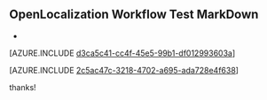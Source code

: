 ## OpenLocalization Workflow Test MarkDown
* 

[AZURE.INCLUDE [d3ca5c41-cc4f-45e5-99b1-df012993603a](calleeMd1.md)]



[AZURE.INCLUDE [2c5ac47c-3218-4702-a695-ada728e4f638](calleeMd2.md)]

 
thanks!